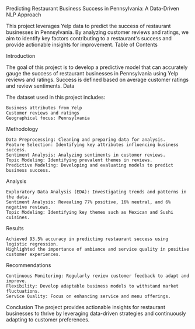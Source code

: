 Predicting Restaurant Business Success in Pennsylvania: A Data-Driven NLP Approach

This project leverages Yelp data to predict the success of restaurant businesses in Pennsylvania. By analyzing customer reviews and ratings, we aim to identify key factors contributing to a restaurant's success and provide actionable insights for improvement.
Table of Contents


Introduction

The goal of this project is to develop a predictive model that can accurately gauge the success of restaurant businesses in Pennsylvania using Yelp reviews and ratings. Success is defined based on average customer ratings and review sentiments.
Data

The dataset used in this project includes:

    Business attributes from Yelp
    Customer reviews and ratings
    Geographical focus: Pennsylvania

Methodology

    Data Preprocessing: Cleaning and preparing data for analysis.
    Feature Selection: Identifying key attributes influencing business success.
    Sentiment Analysis: Analyzing sentiments in customer reviews.
    Topic Modeling: Identifying prevalent themes in reviews.
    Predictive Modeling: Developing and evaluating models to predict business success.

Analysis

    Exploratory Data Analysis (EDA): Investigating trends and patterns in the data.
    Sentiment Analysis: Revealing 77% positive, 16% neutral, and 6% negative reviews.
    Topic Modeling: Identifying key themes such as Mexican and Sushi cuisines.

Results

    Achieved 93.5% accuracy in predicting restaurant success using logistic regression.
    Highlighted the importance of ambiance and service quality in positive customer experiences.

Recommendations

    Continuous Monitoring: Regularly review customer feedback to adapt and improve.
    Flexibility: Develop adaptable business models to withstand market fluctuations.
    Service Quality: Focus on enhancing service and menu offerings.

Conclusion
The project provides actionable insights for restaurant businesses to thrive by leveraging data-driven strategies and continuously adapting to customer preferences.
